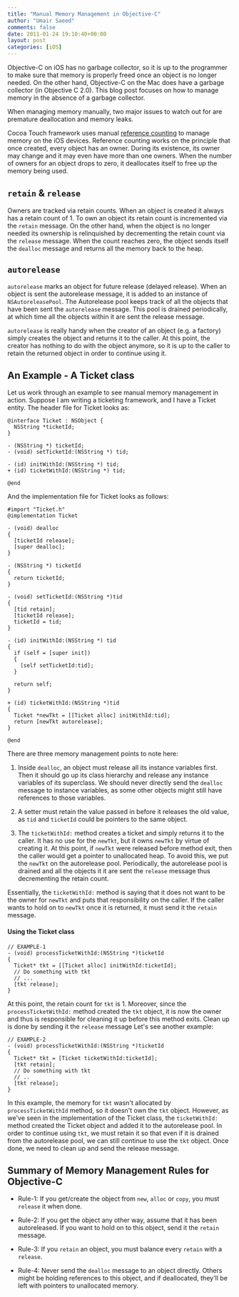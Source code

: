 ```yaml
---
title: "Manual Memory Management in Objective-C"
author: "Umair Saeed"
comments: false
date: 2011-01-24 19:10:40+00:00
layout: post
categories: [iOS]
---
```


Objective-C on iOS has no garbage collector, so it is up to the programmer to make sure that memory is properly freed once an object is no longer needed. On the other hand, Objective-C on the Mac does have a garbage collector (in Objective C 2.0). This blog post focuses on how to manage memory in the absence of a garbage collector.

<!--more-->

When managing memory manually, two major issues to watch out for are premature deallocation and memory leaks.

Cocoa Touch framework uses manual [reference counting](http://en.wikipedia.org/wiki/Reference_counting) to manage memory on the iOS devices. Reference counting works on the principle that once created, every object has an owner. During its existence, its owner may change and it may even have more than one owners. When the number of owners for an object drops to zero, it deallocates itself to free up the memory being used.

## `retain` & `release`

Owners are tracked via retain counts. When an object is created it always has a retain count of 1. To own an object its retain count is incremented via the `retain` message. On the other hand, when the object is no longer needed its ownership is relinquished by decrementing the retain count via the `release` message. When the count reaches zero, the object sends itself the `dealloc` message and returns all the memory back to the heap.

## `autorelease`

`autorelease` marks an object for future release (delayed release). When an object is sent the autorelease message, it is added to an instance of `NSAutoreleasePool`. The Autorelease pool keeps track of all the objects that have been sent the `autorelease` message. This pool is drained periodically, at which time all the objects within it are sent the release message.

`autorelease` is really handy when the creator of an object (e.g. a factory) simply creates the object and returns it to the caller. At this point, the creator has nothing to do with the object anymore, so it is up to the caller to retain the returned object in order to continue using it.


## An Example - A Ticket class

Let us work through an example to see manual memory management in action. Suppose I am writing a ticketing framework, and I have a Ticket entity. The header file for Ticket looks as:


```objc
@interface Ticket : NSObject {
  NSString *ticketId;
}

- (NSString *) ticketId;
- (void) setTicketId:(NSString *) tid;

- (id) initWithId:(NSString *) tid;
+ (id) ticketWithId:(NSString *) tid;

@end
```


And the implementation file for Ticket looks as follows:

```objc
#import "Ticket.h"
@implementation Ticket

- (void) dealloc
{
  [ticketId release];
  [super dealloc];
}

- (NSString *) ticketId
{
  return ticketId;
}

- (void) setTicketId:(NSString *)tid
{
  [tid retain];
  [ticketId release];
  ticketId = tid;
}

- (id) initWithId:(NSString *) tid
{
  if (self = [super init])
  {
    [self setTicketId:tid];
  }

  return self;
}

+ (id) ticketWithId:(NSString *)tid
{
  Ticket *newTkt = [[Ticket alloc] initWithId:tid];
  return [newTkt autorelease];
}

@end
```

There are three memory management points to note here:

1. Inside `dealloc`, an object must release all its instance variables first. Then it should go up its class hierarchy and release any instance variables of its superclass. We should never directly send the `dealloc` message to instance variables, as some other objects might still have references to those variables.

2. A setter must retain the value passed in before it releases the old value, as `tid` and `ticketId` could be pointers to the same object.

3. The `ticketWithId:` method creates a ticket and simply returns it to the caller. It has no use for the `newTkt`, but it owns `newTkt` by virtue of creating it. At this point, if `newTkt` were released before method exit, then the caller would get a pointer to unallocated heap. To avoid this, we put the `newTkt` on the autorelease pool. Periodically, the autorelease pool is drained and all the objects it it are sent the `release` message thus decrementing the retain count.

Essentially, the `ticketWithId:` method is saying that it does not want to be the owner for `newTkt` and puts that responsibility on the caller. If the caller wants to hold on to `newTkt` once it is returned, it must send it the `retain` message.


#### Using the Ticket class

```objc
// EXAMPLE-1
- (void) processTicketWithId:(NSString *)ticketId
{
  Ticket* tkt = [[Ticket alloc] initWithId:ticketId];
  // Do something with tkt
  // ...
  [tkt release];
}
```

At this point, the retain count for `tkt` is 1. Moreover, since the `processTicketWithId:` method created the `tkt` object, it is now the owner and thus is responsible for cleaning it up before this method exits. Clean up is done by sending it the `release` message
Let's see another example:

```objc
// EXAMPLE-2
- (void) processTicketWithId:(NSString *)ticketId
{
  Ticket* tkt = [Ticket ticketWithId:ticketId];
  [tkt retain];
  // Do something with tkt
  // ..
  [tkt release];
}
```

In this example, the memory for `tkt` wasn't allocated by `processTicketWithId` method, so it doesn't own the `tkt` object. However, as we've seen in the implementation of the Ticket class, the `ticketWithId:` method created the Ticket object and added it to the autorelease pool. In order to continue using `tkt`, we must retain it so that even if it is drained from the autorelease pool, we can still continue to use the `tkt` object. Once done, we need to clean up and send the release message.


## Summary of Memory Management Rules for Objective-C

- Rule-1: If you get/create the object from `new`, `alloc` or `copy`, you must `release` it when done.

- Rule-2: If you get the object any other way, assume that it has been autoreleased. If you want to hold on to this object, send it the `retain` message.

- Rule-3: If you `retain` an object, you must balance every `retain` with a `release`.

- Rule-4: Never send the `dealloc` message to an object directly. Others might be holding references to this object, and if deallocated, they'll be left with pointers to unallocated memory.
